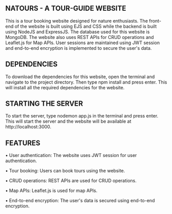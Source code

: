 ## NATOURS - A TOUR-GUIDE WEBSITE

This is a tour booking website designed for nature enthusiasts. The front-end of the website is built using EJS and CSS while the backend is built using NodeJS and ExpressJS. The database used for this website is MongoDB. The website also uses REST APIs for CRUD operations and Leaflet.js for Map APIs. User sessions are maintained using JWT session and end-to-end encryption is implemented to secure the user's data.

## DEPENDENCIES

To download the dependencies for this website, open the terminal and navigate to the project directory. Then type npm install and press enter. This will install all the required dependencies for the website.

## STARTING THE SERVER

To start the server, type nodemon app.js in the terminal and press enter. This will start the server and the website will be available at http://localhost:3000.

## FEATURES

• User authentication: The website uses JWT session for user authentication.

• Tour booking: Users can book tours using the website.

• CRUD operations: REST APIs are used for CRUD operations.

• Map APIs: Leaflet.js is used for map APIs.

• End-to-end encryption: The user's data is secured using end-to-end encryption.



